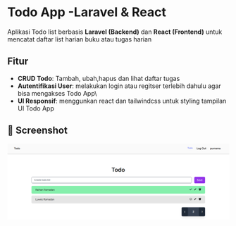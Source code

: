 # Todo App -Laravel & React
Aplikasi Todo list berbasis **Laravel (Backend)** dan **React (Frontend)** untuk mencatat daftar list harian buku atau tugas harian

## Fitur
- **CRUD Todo**: Tambah, ubah,hapus dan lihat daftar tugas
- **Autentifikasi User**: melakukan login atau regitser terlebih dahulu agar bisa mengakses Todo App\
- **UI Responsif**: menggunkan react dan tailwindcss untuk styling tampilan UI Todo App

## 📸 Screenshot
![image alt](https://github.com/Ricpa99/todo/blob/d6deaec146e535d1f9c3ad3601f88d9217d39a5b/laravel%20-%20react/img/home.png)
